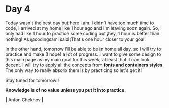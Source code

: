 # Day 4
Today wasn't the best day but here I am.
I didn't have too much time to code, I arrived at my home like 1 hour ago and I'm leaving soon again.
So, I only had like 1 hour to practice some coding but ¡hey, 1 hour is better than nothing! As @codingsami said ¡That's one hour closer to your goal!

In the other hand, tomorrow I'll be able to be in home all day, so I will try to practice and make (I hope) a lot of progress. I want to give some design to this main page as my main goal for this week, at least that it can look decent. I will try to apply all the concepts from **fonts and containers styles**. The only way to really absorb them is by practicing so let's get it!

Stay tuned for tomorrow!!



**Knowledge is of no value unless you put it into practice.**

**|** Anton Chekhov **|**
